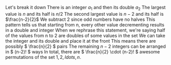 Let's break it down
There is an integer $a_1$ and then its double $a_2$
The largest value is $n$ and its half is $n/2$
The second largest value is $n-2$ and its half is $\frac{n-2}{2}$
We subtract 2 since odd numbers have no halves
This pattern tells us that starting from n, every other value decrementing results in a double and integer
When we rephrase this statement, we're saying half of the values from n to 2 are doubles of some values in the set
We can take the integer and its double and place it at the front
This means there are possibly $ \frac{n}{2} $ pairs
The remaining $n-2$ integers can be arranged in $ (n-2)! $ ways
In total, there are $ \frac{n}{2} \cdot (n-2)! $ awesome permutations of the set ${1, 2, ldots, n}$.
